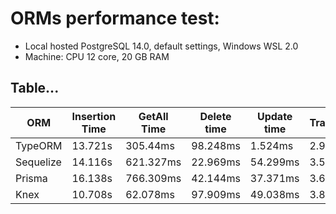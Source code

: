 # ORMs performance test:


- Local hosted PostgreSQL 14.0, default settings, Windows WSL 2.0
- Machine: CPU 12 core, 20 GB RAM
## Table... 
| ORM  | Insertion Time | GetAll Time | Delete time | Update time | Transaction | Query |
| ------------- | ------------- | ------------- | ------------- | ------------- | ------------- | ------------- |
| TypeORM  | 13.721s | 305.44ms | 98.248ms | 1.524ms | 2.939s | 505.046ms |
| Sequelize| 14.116s | 621.327ms | 22.969ms | 54.299ms | 3.592s | 4.784s |
| Prisma | 16.138s | 766.309ms | 42.144ms | 37.371ms | 3.616s | 1.634s |
| Knex | 10.708s | 62.078ms | 97.909ms | 49.038ms | 3.858s | 451.569ms |


